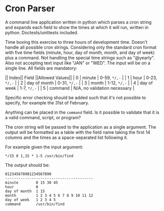 # Cron Parser
A command line application written in python which parses a cron string and expands each field to show the times at which it will run, written in python. Doctests/unittests included.

Time boxing this exercise to three hours of development time. Doesn't handle all possible cron strings. Considering only the standard cron format with five time fields (minute, hour, day of month, month, and day of week) plus a command. Not handling the special time strings such as "@yearly". Also not accepting text input like "JAN" or "WED". The input will be on a single line. All fields are mandatory:

|| Index|| Field        ||Allowed Values||
| 0     |  minute       | 0-59, `*/,-`  |
| 1     |  hour         | 0-23, `*/,-`  |
| 2     |  day of month | 0-31, `*/,-`  |
| 3     |  month        | 1-12, `*/,-`  |
| 4     |  day of week  | 1-7,  `*/,-`  |
| 5     |  command      | N/A, no validation necessary |

Specific error checking should be added such that it's not possible to specify, for example the 31st of February.

Anything can be placed in the `command` field.  Is it possible to validate that it is a valid command, script, or program?

The cron string will be passed to the application as a single argument. The output will be formatted as a table with the field name taking the first 14 columns and the times as a space-separated list following it.

For example given the input argument:
```
*/15 0 1,15 * 1-5 /usr/bin/find
```

The output should be:
```
012345678901234567890
----------------------------------------
minute        0 15 30 45
hour          0
day of month  1 15
month         1 2 3 4 5 6 7 8 9 10 11 12
day of week   1 2 3 4 5
command       /usr/bin/find
```
